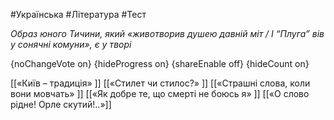 #Українська #Література #Тест

*Образ юного Тичини, який «животворив душею давній міт / І “Плуга” вів у сонячні комуни», є у творі*

{noChangeVote on}
{hideProgress on}
{shareEnable off}
{hideCount on}

[[«Київ – традиція» ]]
[[«Стилет чи стилос?» ]]
[[«Страшні слова, коли вони мовчать» ]]
[[«Як добре те, що смерті не боюсь я» ]]
[[«О слово рідне! Орле скутий!..»]]
